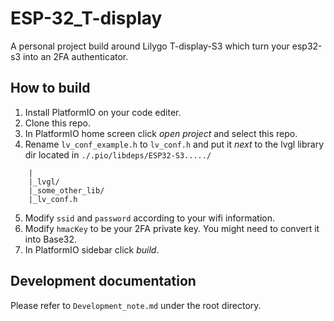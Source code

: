 # ESP-32_T-display
A personal project build around Lilygo T-display-S3 which turn your esp32-s3 into an 2FA authenticator.

## How to build
1. Install PlatformIO on your code editer.
2. Clone this repo.
3. In PlatformIO home screen click *open project* and select this repo.
4. Rename `lv_conf_example.h` to `lv_conf.h` and put it *next* to the lvgl library dir located in `./.pio/libdeps/ESP32-S3...../`

```
    |
    |_lvgl/
    |_some_other_lib/
    |_lv_conf.h
```
5. Modify `ssid` and `password` according to your wifi information.
6. Modify `hmacKey` to be your 2FA private key. You might need to convert it into Base32.
5. In PlatformIO sidebar click *build*. 

## Development documentation
Please refer to `Development_note.md` under the root directory.